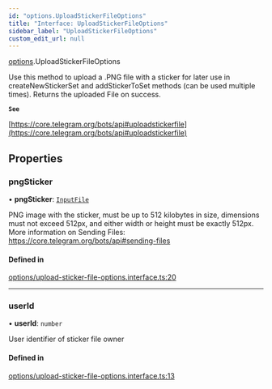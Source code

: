 ```yaml
---
id: "options.UploadStickerFileOptions"
title: "Interface: UploadStickerFileOptions"
sidebar_label: "UploadStickerFileOptions"
custom_edit_url: null
---
```


[options](../modules/options.md).UploadStickerFileOptions

Use this method to upload a .PNG file with a sticker for later use in
createNewStickerSet and addStickerToSet methods (can be used multiple times).
Returns the uploaded File on success.

**`See`**

[https://core.telegram.org/bots/api#uploadstickerfile](https://core.telegram.org/bots/api#uploadstickerfile)

## Properties

### pngSticker

• **pngSticker**: [`InputFile`](types.InputFile.md)

PNG image with the sticker, must be up to 512 kilobytes in size, dimensions must
not exceed 512px, and either width or height must be exactly 512px. More
information on Sending Files: https://core.telegram.org/bots/api#sending-files

#### Defined in

[options/upload-sticker-file-options.interface.ts:20](https://github.com/DeityLamb/telegramjs/blob/32b4cca/packages/common/lib/interfaces/options/upload-sticker-file-options.interface.ts#L20)

___

### userId

• **userId**: `number`

User identifier of sticker file owner

#### Defined in

[options/upload-sticker-file-options.interface.ts:13](https://github.com/DeityLamb/telegramjs/blob/32b4cca/packages/common/lib/interfaces/options/upload-sticker-file-options.interface.ts#L13)
